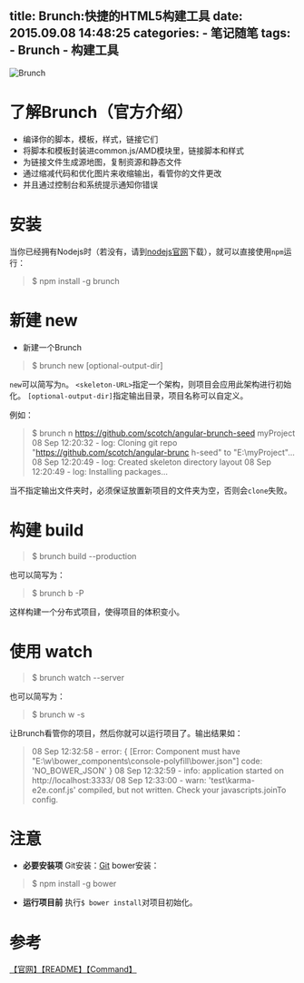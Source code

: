 title: Brunch:快捷的HTML5构建工具
date: 2015.09.08 14:48:25
categories:
	- 笔记随笔
tags:
	- Brunch
	- 构建工具
---
![Brunch](/blog/images/article_img/2.png)
# 了解Brunch（官方介绍）
* 编译你的脚本，模板，样式，链接它们
* 将脚本和模板封装进common.js/AMD模块里，链接脚本和样式
* 为链接文件生成源地图，复制资源和静态文件
* 通过缩减代码和优化图片来收缩输出，看管你的文件更改
* 并且通过控制台和系统提示通知你错误

# 安装
当你已经拥有Nodejs时（若没有，请到[nodejs官网](http://nodejs.org)下载），就可以直接使用`npm`运行：
> $ npm install -g brunch

# 新建 new
* 新建一个Brunch
> $ brunch new <skeleton-URL> [optional-output-dir]

`new`可以简写为`n`。
`<skeleton-URL>`指定一个架构，则项目会应用此架构进行初始化。
`[optional-output-dir]`指定输出目录，项目名称可以自定义。

例如：
> $ brunch n https://github.com/scotch/angular-brunch-seed myProject
08 Sep 12:20:32 - log: Cloning git repo "https://github.com/scotch/angular-brunc                                                                       h-seed" to "E:\myProject"...
08 Sep 12:20:49 - log: Created skeleton directory layout
08 Sep 12:20:49 - log: Installing packages...

当不指定输出文件夹时，必须保证放置新项目的文件夹为空，否则会`clone`失败。
<!-- more -->

# 构建 build
> $ brunch build --production

也可以简写为：
> $ brunch b -P

这样构建一个分布式项目，使得项目的体积变小。

# 使用 watch
> $ brunch watch --server

也可以简写为：
> $ brunch w -s

让Brunch看管你的项目，然后你就可以运行项目了。输出结果如：
>08 Sep 12:32:58 - error: { [Error: Component must have "E:\w\bower_components\console-polyfill\bower.json"] code: 'NO_BOWER_JSON' }
08 Sep 12:32:59 - info: application started on http://localhost:3333/
08 Sep 12:33:00 - warn: 'test\karma-e2e.conf.js' compiled, but not written. Check your javascripts.joinTo config.

# 注意
* **必要安装项**
Git安装：[Git](http://git-scm.com)
bower安装：
> $ npm install -g bower

* **运行项目前**
执行`$ bower install`对项目初始化。

# 参考
[【官网】](http://brunch.io/)[【README】](https://github.com/brunch/brunch/tree/master/docs)[【Command】](https://github.com/brunch/brunch/blob/master/docs/commands.md)
